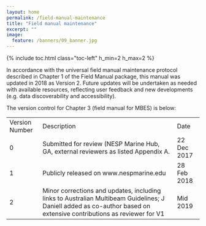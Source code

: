 ```yaml
---
layout: home
permalink: /field-manual-maintenance
title: "Field manual maintenance"
excerpt: ""
image:
  feature: /banners/09_banner.jpg
---
```

{% include toc.html class="toc-left" h_min=2 h_max=2 %}

In accordance with the universal field manual maintenance protocol described in Chapter 1 of the Field Manual package, this manual was updated in 2018 as Version 2. Future updates will be undertaken as needed with available resources, reflecting user feedback and new developments (e.g. data discoverability and accessibility).

 

The version control for Chapter 3 (field manual for MBES) is below:

 

<table>
  <tr>
    <td>Version Number</td>
    <td>Description</td>
    <td>Date</td>
  </tr>
  <tr>
    <td>0</td>
    <td>Submitted for review (NESP Marine Hub, GA, external reviewers as listed Appendix A.</td>
    <td>22 Dec 2017</td>
  </tr>
  <tr>
    <td>1</td>
    <td>Publicly released on www.nespmarine.edu</td>
    <td>28 Feb 2018</td>
  </tr>
  <tr>
    <td>2</td>
    <td>Minor corrections and updates, including links to Australian Multibeam Guidelines; J Daniell added as co-author based on extensive contributions as reviewer for V1</td>
    <td>Mid 2019</td>
  </tr>
</table>
